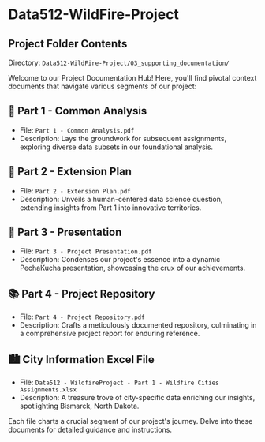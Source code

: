 # Data512-WildFire-Project 
## Project Folder Contents

Directory: `Data512-WildFire-Project/03_supporting_documentation/`

Welcome to our Project Documentation Hub! Here, you'll find pivotal context documents that navigate various segments of our project:

## 📝 Part 1 - Common Analysis
- File: `Part 1 - Common Analysis.pdf`
- Description: Lays the groundwork for subsequent assignments, exploring diverse data subsets in our foundational analysis.

## 🚀 Part 2 - Extension Plan
- File: `Part 2 - Extension Plan.pdf`
- Description: Unveils a human-centered data science question, extending insights from Part 1 into innovative territories.

## 🎤 Part 3 - Presentation
- File: `Part 3 - Project Presentation.pdf`
- Description: Condenses our project's essence into a dynamic PechaKucha presentation, showcasing the crux of our achievements.

## 📚 Part 4 - Project Repository
- File: `Part 4 - Project Repository.pdf`
- Description: Crafts a meticulously documented repository, culminating in a comprehensive project report for enduring reference.

## 🏙️ City Information Excel File
- File: `Data512 - WildfireProject - Part 1 - Wildfire Cities Assignments.xlsx`
- Description: A treasure trove of city-specific data enriching our insights, spotlighting Bismarck, North Dakota.

Each file charts a crucial segment of our project's journey. Delve into these documents for detailed guidance and instructions.
